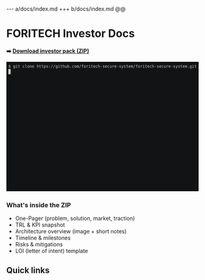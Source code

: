 
--- a/docs/index.md
+++ b/docs/index.md
@@
# FORITECH Investor Docs
 
**➡️ [Download investor pack (ZIP)](https://github.com/forrybg/foritech-investor-demo/releases/latest/download/foritech-investor-pack.zip)**

[![Demo (GIF)](assets/demo.gif)](assets/demo.gif)

### What's inside the ZIP
- One-Pager (problem, solution, market, traction)
- TRL & KPI snapshot
- Architecture overview (image + short notes)
- Timeline & milestones
- Risks & mitigations
- LOI (letter of intent) template

 ## Quick links
